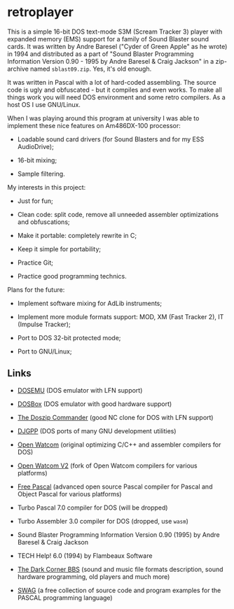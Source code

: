 # retroplayer

This is a simple 16-bit DOS text-mode S3M (Scream Tracker 3) player with expanded memory (EMS) support for a family of Sound Blaster sound cards. It was written by Andre Baresel ("Cyder of Green Apple" as he wrote) in 1994 and distributed as a part of "Sound Blaster Programming Information Version 0.90 - 1995 by Andre Baresel & Craig Jackson" in a zip-archive named `sblast09.zip`. Yes, it's old enough.

It was written in Pascal with a lot of hard-coded assembling. The source code is ugly and obfuscated - but it compiles and even works. To make all things work you will need DOS environment and some retro compilers. As a host OS I use GNU/Linux.

When I was playing around this program at university I was able to implement these nice features on Am486DX-100 processor:

* Loadable sound card drivers (for Sound Blasters and for my ESS AudioDrive);

* 16-bit mixing;

* Sample filtering.

My interests in this project:

* Just for fun;

* Clean code: split code, remove all unneeded assembler optimizations and obfuscations;

* Make it portable: completely rewrite in C;

* Keep it simple for portability;

* Practice Git;

* Practice good programming technics.

Plans for the future:

* Implement software mixing for AdLib instruments;

* Implement more module formats support: MOD, XM (Fast Tracker 2), IT (Impulse Tracker);

* Port to DOS 32-bit protected mode;

* Port to GNU/Linux;

## Links

* [DOSEMU](http://www.dosemu.org/) (DOS emulator with LFN support)

* [DOSBox](http://www.dosbox.com/) (DOS emulator with good hardware support)

* [The Doszip Commander](https://sourceforge.net/projects/doszip/) (good NC clone for DOS with LFN support)

* [DJGPP](http://www.delorie.com/djgpp/) (DOS ports of many GNU development utilities)

* [Open Watcom](http://www.openwatcom.org/) (original optimizing C/C++ and assembler compilers for DOS)

* [Open Watcom V2](https://github.com/open-watcom) (fork of Open Watcom compilers for various platforms)

* [Free Pascal](http://freepascal.org/) (advanced open source Pascal compiler for Pascal and Object Pascal for various platforms)

* Turbo Pascal 7.0 compiler for DOS (will be dropped)

* Turbo Assembler 3.0 compiler for DOS (dropped, use `wasm`)

* Sound Blaster Programming Information Version 0.90 (1995) by Andre Baresel & Craig Jackson

* TECH Help! 6.0 (1994) by Flambeaux Software

* [The Dark Corner BBS](http://www.dcee.net/) (sound and music file formats description, sound hardware programming, old players and much more)

* [SWAG](http://www.retroarchive.org/swag/) (a free collection of source code and program examples for the PASCAL programming language)
